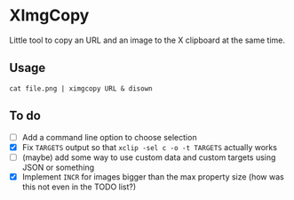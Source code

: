 # XImgCopy
Little tool to copy an URL and an image to the X clipboard at the same time.

## Usage
`cat file.png | ximgcopy URL & disown`

## To do
- [ ] Add a command line option to choose selection
- [x] Fix `TARGETS` output so that `xclip -sel c -o -t TARGETS` actually works
- [ ] (maybe) add some way to use custom data and custom targets using JSON or something
- [x] Implement `INCR` for images bigger than the max property size (how was this not even in the TODO list?)
